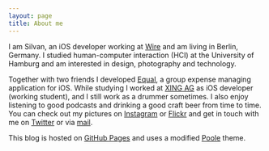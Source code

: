```yaml
---
layout: page
title: About me
---
```


I am Silvan, an iOS developer working at [Wire](https://wire.com) and am living in Berlin, Germany. I studied human-computer interaction (HCI) at the University of Hamburg and am interested in design, photography and technology.

Together with two friends I developed [Equal](http://equalapp.net/), a group expense managing application for iOS.
While studying I worked at [XING AG](http://www.xing.com) as iOS developer (working student), and I still work as a drummer sometimes. I also enjoy listening to good podcasts and drinking a good craft beer from time to time. You can check out my pictures on [Instagram](http://instagram.com/silvandaehn) or [Flickr](https://www.flickr.com/photos/92838512@N07/) and get in touch with me on [Twitter](https://twitter.com/silvandaehn) or via [mail](mailto:mail@silvandaehn.de).

This blog is hosted on [GitHub Pages](https://pages.github.com/) and uses a modified [Poole](http://getpoole.com/) theme.
